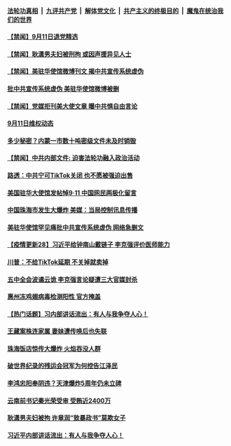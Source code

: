 

####  [法轮功真相](../../../../basic/blob/master/README.md?t=09120931) &nbsp;|&nbsp; [九评共产党](../../../../9ping.md/blob/master/README.md?t=09120931) &nbsp;|&nbsp; [解体党文化](../../../../jtdwh.md/blob/master/README.md?t=09120931)  &nbsp;|&nbsp; [共产主义的终极目的](../../../../gczydzjmd.md/blob/master/README.md?t=09120931) &nbsp;|&nbsp; [魔鬼在统治我们的世界](../../../../mgztzwmdsj.md/blob/master/README.md?t=09120931) 


#### [【禁闻】9月11日退党精选](../pages/prog204/a102938800.md?t=09120931) 

#### [【禁闻】耿潇男夫妇被刑拘 或因声援异见人士](../pages/prog204/a102938776.md?t=09120931) 

#### [【禁闻】美驻华使馆微博刊文 揭中共宣传系统虚伪](../pages/prog204/a102938766.md?t=09120931) 

#### [批中共宣传系统虚伪  美驻华使馆微博被删](../pages/prog204/a102938759.md?t=09120931) 

#### [【禁闻】党媒拒刊美大使文章 曝中共惧自由言论](../pages/prog204/a102938710.md?t=09120931) 

#### [9月11日维权动态](../pages/prog204/a102938723.md?t=09120931) 

#### [多少秘密？内蒙一市数十吨密级文件未及时销毁](../pages/prog204/a102938648.md?t=09120931) 

#### [【禁闻】中共内部文件: 迫害法轮功融入政治活动](../pages/prog204/a102938663.md?t=09120931) 


#### [路透：中共宁可TikTok关闭 也不愿被强迫出售](../pages/prog204/a102938647.md?t=09120931) 


#### [美国驻华大使馆发帖悼9·11 中国网民两极化留言](../pages/prog204/a102938585.md?t=09120931) 


#### [中国珠海市发生大爆炸 美媒：当局控制讯息传播](../pages/prog204/a102938498.md?t=09120931) 

#### [美驻华使馆罕见痛批中共宣传系统虚伪 网络急删文](../pages/prog204/a102938502.md?t=09120931) 

#### [【疫情更新28】习近平给钟南山戴链子 李克强评价医师能力](../pages/prog204/a102931621.md?t=09120931) 

#### [川普：不给TikTok延期 不关掉就卖掉](../pages/prog204/a102938352.md?t=09120931) 

#### [五中全会波谲云诡 李克强言论疑遭三大官媒封杀](../pages/prog204/a102938300.md?t=09120931) 

#### [惠州冻鸡翅病毒检测阳性 官方掩盖](../pages/prog204/a102938337.md?t=09120931) 

#### [【热门话题】习内部讲话流出：有人与我争夺人心！](../pages/prog204/a102938280.md?t=09120931) 

#### [王藏案株连家属 妻妹遭传唤后也失联](../pages/prog204/a102938321.md?t=09120931) 

#### [珠海饭店惊传大爆炸 火焰吞没人群](../pages/prog204/a102938311.md?t=09120931) 

#### [破世界纪录的残运会冠军为何控告江泽民](../pages/prog204/a102938205.md?t=09120931) 

#### [李鸿忠阳奉阴违？天津爆炸5周年仍未立碑](../pages/prog204/a102938210.md?t=09120931) 

#### [云南前书记秦光荣受审 受贿近2400万](../pages/prog204/a102938196.md?t=09120931) 



#### [耿潇男夫妇被拘 许章润“致暴政书”莫欺女子](../pages/prog204/a102938129.md?t=09120931) 

#### [习近平内部讲话流出：有人与我争夺人心！](../pages/prog204/a102938095.md?t=09120931) 

